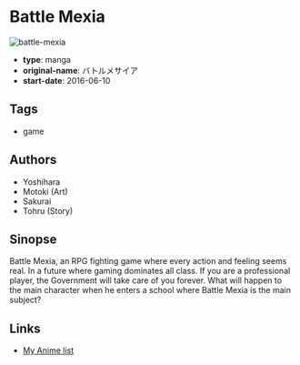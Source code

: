 # Battle Mexia

![battle-mexia](https://cdn.myanimelist.net/images/manga/3/193115.jpg)

-   **type**: manga
-   **original-name**: バトルメサイア
-   **start-date**: 2016-06-10

## Tags

-   game

## Authors

-   Yoshihara
-   Motoki (Art)
-   Sakurai
-   Tohru (Story)

## Sinopse

Battle Mexia, an RPG fighting game where every action and feeling seems real. In a future where gaming dominates all class. If you are a professional player, the Government will take care of you forever. What will happen to the main character when he enters a school where Battle Mexia is the main subject?

## Links

-   [My Anime list](https://myanimelist.net/manga/103955/Battle_Mexia)
